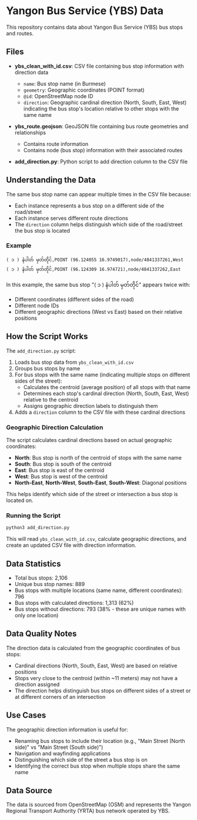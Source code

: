 # Yangon Bus Service (YBS) Data

This repository contains data about Yangon Bus Service (YBS) bus stops and routes.

## Files

- **ybs_clean_with_id.csv**: CSV file containing bus stop information with direction data
  - `name`: Bus stop name (in Burmese)
  - `geometry`: Geographic coordinates (POINT format)
  - `@id`: OpenStreetMap node ID
  - `direction`: Geographic cardinal direction (North, South, East, West) indicating the bus stop's location relative to other stops with the same name

- **ybs_route.geojson**: GeoJSON file containing bus route geometries and relationships
  - Contains route information
  - Contains node (bus stop) information with their associated routes

- **add_direction.py**: Python script to add direction column to the CSV file

## Understanding the Data

The same bus stop name can appear multiple times in the CSV file because:
- Each instance represents a bus stop on a different side of the road/street
- Each instance serves different route directions
- The `direction` column helps distinguish which side of the road/street the bus stop is located

### Example

```csv
( ၁ ) နံပါတ် မှတ်တိုင်,POINT (96.124055 16.9749017),node/4841337261,West
( ၁ ) နံပါတ် မှတ်တိုင်,POINT (96.124309 16.974721),node/4841337262,East
```

In this example, the same bus stop "( ၁ ) နံပါတ် မှတ်တိုင်" appears twice with:
- Different coordinates (different sides of the road)
- Different node IDs
- Different geographic directions (West vs East) based on their relative positions

## How the Script Works

The `add_direction.py` script:
1. Loads bus stop data from `ybs_clean_with_id.csv`
2. Groups bus stops by name
3. For bus stops with the same name (indicating multiple stops on different sides of the street):
   - Calculates the centroid (average position) of all stops with that name
   - Determines each stop's cardinal direction (North, South, East, West) relative to the centroid
   - Assigns geographic direction labels to distinguish them
4. Adds a `direction` column to the CSV file with these cardinal directions

### Geographic Direction Calculation

The script calculates cardinal directions based on actual geographic coordinates:
- **North**: Bus stop is north of the centroid of stops with the same name
- **South**: Bus stop is south of the centroid
- **East**: Bus stop is east of the centroid
- **West**: Bus stop is west of the centroid
- **North-East**, **North-West**, **South-East**, **South-West**: Diagonal positions

This helps identify which side of the street or intersection a bus stop is located on.

### Running the Script

```bash
python3 add_direction.py
```

This will read `ybs_clean_with_id.csv`, calculate geographic directions, and create an updated CSV file with direction information.

## Data Statistics

- Total bus stops: 2,106
- Unique bus stop names: 889
- Bus stops with multiple locations (same name, different coordinates): 796
- Bus stops with calculated directions: 1,313 (62%)
- Bus stops without directions: 793 (38% - these are unique names with only one location)

## Data Quality Notes

The direction data is calculated from the geographic coordinates of bus stops:
- Cardinal directions (North, South, East, West) are based on relative positions
- Stops very close to the centroid (within ~11 meters) may not have a direction assigned
- The direction helps distinguish bus stops on different sides of a street or at different corners of an intersection

## Use Cases

The geographic direction information is useful for:
- Renaming bus stops to include their location (e.g., "Main Street (North side)" vs "Main Street (South side)")
- Navigation and wayfinding applications
- Distinguishing which side of the street a bus stop is on
- Identifying the correct bus stop when multiple stops share the same name

## Data Source

The data is sourced from OpenStreetMap (OSM) and represents the Yangon Regional Transport Authority (YRTA) bus network operated by YBS.
